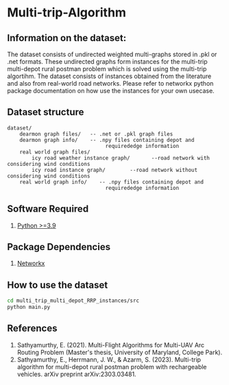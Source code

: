 # Multi-trip-Algorithm


## Information on the dataset:
The dataset consists of undirected weighted multi-graphs stored in .pkl or .net formats. These undirected graphs form instances for the multi-trip multi-depot rural postman problem which is solved using the multi-trip algortihm. The dataset consists of instances obtained from the literature and also from real-world road networks. Please refer to networkx python package documentation on how use the instances for your own usecase.

## Dataset structure
```
dataset/
    dearmon graph files/   -- .net or .pkl graph files
    dearmon graph info/    -- .npy files containing depot and
                                requirededge information
    real world graph files/
        icy road weather instance graph/       --road network with considering wind conditions
        icy road instance graph/        --road network without considering wind conditions
    real world graph info/    -- .npy files containing depot and
                                requirededge information

```


## Software Required
1. [Python >=3.9](https://www.python.org/downloads/release/python-390/)

## Package Dependencies
1. [Networkx](https://networkx.org/documentation/stable/index.html)


## How to use the dataset
```bash
cd multi_trip_multi_depot_RRP_instances/src
python main.py
```

## References
1. Sathyamurthy, E. (2021). Multi-Flight Algorithms for Multi-UAV Arc Routing Problem (Master's thesis, University of Maryland, College Park).
2. Sathyamurthy, E., Herrmann, J. W., & Azarm, S. (2023). Multi-trip algorithm for multi-depot rural postman problem with rechargeable vehicles. arXiv preprint arXiv:2303.03481.